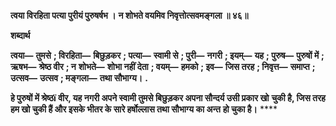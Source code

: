 **त्वया विरहिता पत्या पुरीयं पुरुषर्षभ ।** **न शोभते वयमिव निवृत्तोत्सवमङ्गला ॥ ४६॥** 

**शब्दार्थ** 

**त्वया—** **तुमसे** **; विरहिता—** **बिछुड़कर** **; पत्या—** **स्वामी से** **; पुरी—** **नगरी** **; इयम्—** **यह** **; पुरुष—** **पुरुषों में** **; ऋषभ—** **श्रेष्ठ वीर** **; न** **शोभते—** **शोभा नहीं देता** **; वयम्—** **हमको** **; इव—** **जिस तरह** **; निवृत्त—** **समाप्त** **; उत्सव—** **उत्सव** **; मङ्गला—** **तथा सौभाग्य।** **.** 

**हे पुरुषों में श्रेष्ठï वीर, यह नगरी अपने स्वामी तुमसे बिछुड़कर अपना सौन्दर्य उसी प्रकार खो** **चुकी है, जिस तरह हम खो चुकी हैं और इसके भीतर के सारे हर्षोल्लास तथा सौभाग्य का अन्त** **हो चुका है।** **** 